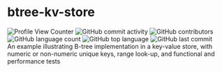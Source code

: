 # btree-kv-store
![Profile View Counter](https://komarev.com/ghpvc/?username=teresahanak) ![GitHub commit activity](https://img.shields.io/github/commit-activity/y/teresahanak/btree-kv-store) ![GitHub contributors](https://img.shields.io/github/contributors/teresahanak/btree-kv-store) ![GitHub language count](https://img.shields.io/github/languages/count/teresahanak/btree-kv-store) ![GitHub top language](https://img.shields.io/github/languages/top/teresahanak/btree-kv-store) ![GitHub last commit](https://img.shields.io/github/last-commit/teresahanak/btree-kv-store)  
An example illustrating B-tree implementation in a key-value store, with numeric or non-numeric unique keys, range look-up, and functional and performance tests
